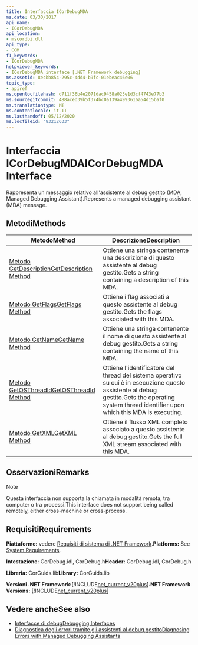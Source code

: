 ```yaml
---
title: Interfaccia ICorDebugMDA
ms.date: 03/30/2017
api_name:
- ICorDebugMDA
api_location:
- mscordbi.dll
api_type:
- COM
f1_keywords:
- ICorDebugMDA
helpviewer_keywords:
- ICorDebugMDA interface [.NET Framework debugging]
ms.assetid: 8ecbb854-295c-4dd4-b9fc-01ebeac46e06
topic_type:
- apiref
ms.openlocfilehash: d711f36b4e2071dac9458a023e1d3cf4743e77b3
ms.sourcegitcommit: 488aced39b5f374bc0a139a4993616a54d15baf0
ms.translationtype: MT
ms.contentlocale: it-IT
ms.lasthandoff: 05/12/2020
ms.locfileid: "83212633"
---
```

# <a name="icordebugmda-interface"></a><span data-ttu-id="e4b71-102">Interfaccia ICorDebugMDA</span><span class="sxs-lookup"><span data-stu-id="e4b71-102">ICorDebugMDA Interface</span></span>
<span data-ttu-id="e4b71-103">Rappresenta un messaggio relativo all'assistente al debug gestito (MDA, Managed Debugging Assistant).</span><span class="sxs-lookup"><span data-stu-id="e4b71-103">Represents a managed debugging assistant (MDA) message.</span></span>  
  
## <a name="methods"></a><span data-ttu-id="e4b71-104">Metodi</span><span class="sxs-lookup"><span data-stu-id="e4b71-104">Methods</span></span>  
  
|<span data-ttu-id="e4b71-105">Metodo</span><span class="sxs-lookup"><span data-stu-id="e4b71-105">Method</span></span>|<span data-ttu-id="e4b71-106">Descrizione</span><span class="sxs-lookup"><span data-stu-id="e4b71-106">Description</span></span>|  
|------------|-----------------|  
|[<span data-ttu-id="e4b71-107">Metodo GetDescription</span><span class="sxs-lookup"><span data-stu-id="e4b71-107">GetDescription Method</span></span>](icordebugmda-getdescription-method.md)|<span data-ttu-id="e4b71-108">Ottiene una stringa contenente una descrizione di questo assistente al debug gestito.</span><span class="sxs-lookup"><span data-stu-id="e4b71-108">Gets a string containing a description of this MDA.</span></span>|  
|[<span data-ttu-id="e4b71-109">Metodo GetFlags</span><span class="sxs-lookup"><span data-stu-id="e4b71-109">GetFlags Method</span></span>](icordebugmda-getflags-method.md)|<span data-ttu-id="e4b71-110">Ottiene i flag associati a questo assistente al debug gestito.</span><span class="sxs-lookup"><span data-stu-id="e4b71-110">Gets the flags associated with this MDA.</span></span>|  
|[<span data-ttu-id="e4b71-111">Metodo GetName</span><span class="sxs-lookup"><span data-stu-id="e4b71-111">GetName Method</span></span>](icordebugmda-getname-method.md)|<span data-ttu-id="e4b71-112">Ottiene una stringa contenente il nome di questo assistente al debug gestito.</span><span class="sxs-lookup"><span data-stu-id="e4b71-112">Gets a string containing the name of this MDA.</span></span>|  
|[<span data-ttu-id="e4b71-113">Metodo GetOSThreadId</span><span class="sxs-lookup"><span data-stu-id="e4b71-113">GetOSThreadId Method</span></span>](icordebugmda-getosthreadid-method.md)|<span data-ttu-id="e4b71-114">Ottiene l'identificatore del thread del sistema operativo su cui è in esecuzione questo assistente al debug gestito.</span><span class="sxs-lookup"><span data-stu-id="e4b71-114">Gets the operating system thread identifier upon which this MDA is executing.</span></span>|  
|[<span data-ttu-id="e4b71-115">Metodo GetXML</span><span class="sxs-lookup"><span data-stu-id="e4b71-115">GetXML Method</span></span>](icordebugmda-getxml-method.md)|<span data-ttu-id="e4b71-116">Ottiene il flusso XML completo associato a questo assistente al debug gestito.</span><span class="sxs-lookup"><span data-stu-id="e4b71-116">Gets the full XML stream associated with this MDA.</span></span>|  
  
## <a name="remarks"></a><span data-ttu-id="e4b71-117">Osservazioni</span><span class="sxs-lookup"><span data-stu-id="e4b71-117">Remarks</span></span>  
  
> [!NOTE]
> <span data-ttu-id="e4b71-118">Questa interfaccia non supporta la chiamata in modalità remota, tra computer o tra processi.</span><span class="sxs-lookup"><span data-stu-id="e4b71-118">This interface does not support being called remotely, either cross-machine or cross-process.</span></span>  
  
## <a name="requirements"></a><span data-ttu-id="e4b71-119">Requisiti</span><span class="sxs-lookup"><span data-stu-id="e4b71-119">Requirements</span></span>  
 <span data-ttu-id="e4b71-120">**Piattaforme:** vedere [Requisiti di sistema di .NET Framework](../../get-started/system-requirements.md).</span><span class="sxs-lookup"><span data-stu-id="e4b71-120">**Platforms:** See [System Requirements](../../get-started/system-requirements.md).</span></span>  
  
 <span data-ttu-id="e4b71-121">**Intestazione:** CorDebug.idl, CorDebug.h</span><span class="sxs-lookup"><span data-stu-id="e4b71-121">**Header:** CorDebug.idl, CorDebug.h</span></span>  
  
 <span data-ttu-id="e4b71-122">**Libreria:** CorGuids.lib</span><span class="sxs-lookup"><span data-stu-id="e4b71-122">**Library:** CorGuids.lib</span></span>  
  
 <span data-ttu-id="e4b71-123">**Versioni .NET Framework:**[!INCLUDE[net_current_v20plus](../../../../includes/net-current-v20plus-md.md)]</span><span class="sxs-lookup"><span data-stu-id="e4b71-123">**.NET Framework Versions:** [!INCLUDE[net_current_v20plus](../../../../includes/net-current-v20plus-md.md)]</span></span>  
  
## <a name="see-also"></a><span data-ttu-id="e4b71-124">Vedere anche</span><span class="sxs-lookup"><span data-stu-id="e4b71-124">See also</span></span>

- [<span data-ttu-id="e4b71-125">Interfacce di debug</span><span class="sxs-lookup"><span data-stu-id="e4b71-125">Debugging Interfaces</span></span>](debugging-interfaces.md)
- [<span data-ttu-id="e4b71-126">Diagnostica degli errori tramite gli assistenti al debug gestito</span><span class="sxs-lookup"><span data-stu-id="e4b71-126">Diagnosing Errors with Managed Debugging Assistants</span></span>](../../debug-trace-profile/diagnosing-errors-with-managed-debugging-assistants.md)
